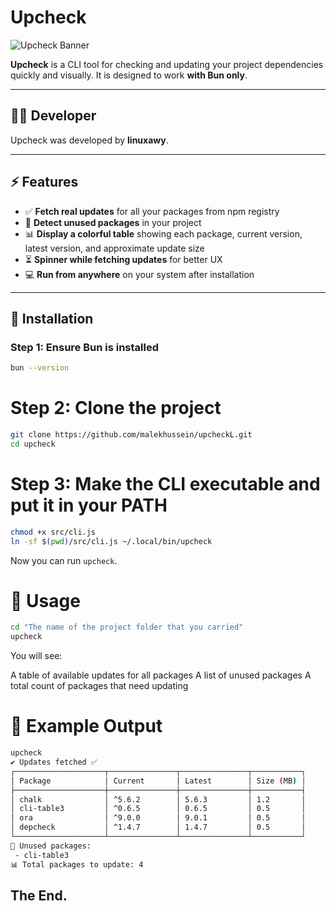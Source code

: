# Upcheck

![Upcheck Banner](https://img.shields.io/badge/Status-Active-brightgreen)

**Upcheck** is a CLI tool for checking and updating your project dependencies quickly and visually. It is designed to work **with Bun only**.

---

## 👨‍💻 Developer

Upcheck was developed by **linuxawy**.

---

## ⚡ Features

- ✅ **Fetch real updates** for all your packages from npm registry
- 🧹 **Detect unused packages** in your project
- 📊 **Display a colorful table** showing each package, current version, latest version, and approximate update size
- ⏳ **Spinner while fetching updates** for better UX
- 💻 **Run from anywhere** on your system after installation

---

## 💾 Installation

### Step 1: Ensure Bun is installed

```bash
bun --version
```

# Step 2: Clone the project
```bash
git clone https://github.com/malekhussein/upcheckL.git
cd upcheck
```

# Step 3: Make the CLI executable and put it in your PATH
```bash
chmod +x src/cli.js
ln -sf $(pwd)/src/cli.js ~/.local/bin/upcheck
```
Now you can run ``upcheck``.

# 📝 Usage
```bash
cd "The name of the project folder that you carried"
upcheck
```
You will see:

A table of available updates for all packages
A list of unused packages
A total count of packages that need updating

# 🔗 Example Output
```bash
upcheck
✔ Updates fetched ✅
┌────────────────────┬───────────────┬───────────────┬───────────┐
│ Package            │ Current       │ Latest        │ Size (MB) │
├────────────────────┼───────────────┼───────────────┼───────────┤
│ chalk              │ ^5.6.2        │ 5.6.3         │ 1.2       │
│ cli-table3         │ ^0.6.5        │ 0.6.5         │ 0.5       │
│ ora                │ ^9.0.0        │ 9.0.1         │ 0.5       │
│ depcheck           │ ^1.4.7        │ 1.4.7         │ 0.5       │
└────────────────────┴───────────────┴───────────────┴───────────┘
🧹 Unused packages:
 - cli-table3
📊 Total packages to update: 4
```

## The End.
